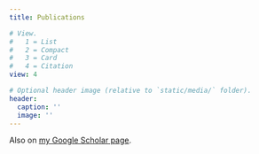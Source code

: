 ```yaml
---
title: Publications

# View.
#   1 = List
#   2 = Compact
#   3 = Card
#   4 = Citation
view: 4

# Optional header image (relative to `static/media/` folder).
header:
  caption: ''
  image: ''
---
```


Also on [my Google Scholar page](https://scholar.google.com/citations?user=KKZVlOIAAAAJ&hl=en).
